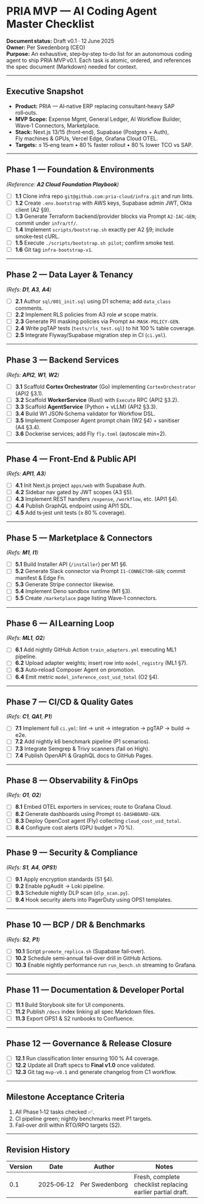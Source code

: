 # PRIA MVP — AI Coding Agent Master Checklist

**Document status:** Draft v0.1 · 12 June 2025  
**Owner:** Per Swedenborg (CEO)  
**Purpose:** An exhaustive, step‑by‑step to‑do list for an autonomous coding agent to ship PRIA MVP v0.1. Each task is atomic, ordered, and references the spec document (Markdown) needed for context.

---

## Executive Snapshot
* **Product:** PRIA — AI‑native ERP replacing consultant‑heavy SAP roll‑outs.  
* **MVP Scope:** Expense Mgmt, General Ledger, AI Workflow Builder, Wave‑1 Connectors, Marketplace.  
* **Stack:** Next.js 13/15 (front‑end), Supabase (Postgres + Auth), Fly machines & GPUs, Vercel Edge, Grafana Cloud OTEL.  
* **Targets:** ≤ 15‑eng team • 80 % faster rollout • 80 % lower TCO vs SAP.

---

## Phase 1 — Foundation & Environments  
*(Reference: **A2 Cloud Foundation Playbook**)*
- [ ] **1.1** Clone infra repo `git@github.com:pria-cloud/infra.git` and run lints.  
- [ ] **1.2** Create `.env.bootstrap` with AWS keys, Supabase admin JWT, Okta client (A2 §9).  
- [ ] **1.3** Generate Terraform backend/provider blocks via Prompt `A2-IAC-GEN`; commit under `infra/tf/`.  
- [ ] **1.4** Implement `scripts/bootstrap.sh` exactly per A2 §9; include smoke‑test cURL.  
- [ ] **1.5** Execute `./scripts/bootstrap.sh pilot`; confirm smoke test.  
- [ ] **1.6** Git tag `infra-bootstrap-v1`.

---

## Phase 2 — Data Layer & Tenancy  
*(Refs: **D1**, **A3**, **A4**)*
- [ ] **2.1** Author `sql/001_init.sql` using D1 schema; add `data_class` comments.  
- [ ] **2.2** Implement RLS policies from A3 role ⇄ scope matrix.  
- [ ] **2.3** Generate PII masking policies via Prompt `A4-MASK-POLICY-GEN`.  
- [ ] **2.4** Write pgTAP tests (`tests/rls_test.sql`) to hit 100 % table coverage.  
- [ ] **2.5** Integrate Flyway/Supabase migration step in CI (`ci.yml`).

---

## Phase 3 — Backend Services  
*(Refs: **API2**, **W1**, **W2**)*
- [ ] **3.1** Scaffold **Cortex Orchestrator** (Go) implementing `CortexOrchestrator` (API2 §3.1).  
- [ ] **3.2** Scaffold **WorkerService** (Rust) with `Execute` RPC (API2 §3.2).  
- [ ] **3.3** Scaffold **AgentService** (Python + vLLM) (API2 §3.3).  
- [ ] **3.4** Build W1 JSON‑Schema validator for Workflow DSL.  
- [ ] **3.5** Implement Composer Agent prompt chain (W2 §4) + sanitiser (A4 §3.4).  
- [ ] **3.6** Dockerise services; add Fly `fly.toml` (autoscale min=2).

---

## Phase 4 — Front‑End & Public API  
*(Refs: **API1**, **A3**)*
- [ ] **4.1** Init Next.js project `apps/web` with Supabase Auth.  
- [ ] **4.2** Sidebar nav gated by JWT scopes (A3 §5).  
- [ ] **4.3** Implement REST handlers `/expense`, `/workflow`, etc. (API1 §4).  
- [ ] **4.4** Publish GraphQL endpoint using API1 SDL.  
- [ ] **4.5** Add ts‑jest unit tests (≥ 80 % coverage).

---

## Phase 5 — Marketplace & Connectors  
*(Refs: **M1**, **I1**)*
- [ ] **5.1** Build Installer API (`/installer`) per M1 §6.  
- [ ] **5.2** Generate Slack connector via Prompt `I1-CONNECTOR-GEN`; commit manifest & Edge Fn.  
- [ ] **5.3** Generate Stripe connector likewise.  
- [ ] **5.4** Implement Deno sandbox runtime (M1 §3).  
- [ ] **5.5** Create `/marketplace` page listing Wave‑1 connectors.

---

## Phase 6 — AI Learning Loop  
*(Refs: **ML1**, **O2**)*
- [ ] **6.1** Add nightly GitHub Action `train_adapters.yml` executing ML1 pipeline.  
- [ ] **6.2** Upload adapter weights; insert row into `model_registry` (ML1 §7).  
- [ ] **6.3** Auto‑reload Composer Agent on promotion.  
- [ ] **6.4** Emit metric `model_inference_cost_usd_total` (O2 §4).

---

## Phase 7 — CI/CD & Quality Gates  
*(Refs: **C1**, **QA1**, **P1**)*
- [ ] **7.1** Implement full `ci.yml`: lint → unit → integration → pgTAP → build → e2e.  
- [ ] **7.2** Add nightly k6 benchmark pipeline (P1 scenarios).  
- [ ] **7.3** Integrate Semgrep & Trivy scanners (fail on High).  
- [ ] **7.4** Publish OpenAPI & GraphQL docs to GitHub Pages.

---

## Phase 8 — Observability & FinOps  
*(Refs: **O1**, **O2**)*
- [ ] **8.1** Embed OTEL exporters in services; route to Grafana Cloud.  
- [ ] **8.2** Generate dashboards using Prompt `O1-DASHBOARD-GEN`.  
- [ ] **8.3** Deploy OpenCost agent (Fly) collecting `cloud_cost_usd_total`.  
- [ ] **8.4** Configure cost alerts (GPU budget > 70 %).

---

## Phase 9 — Security & Compliance  
*(Refs: **S1**, **A4**, **OPS1**)*
- [ ] **9.1** Apply encryption standards (S1 §4).  
- [ ] **9.2** Enable pgAudit → Loki pipeline.  
- [ ] **9.3** Schedule nightly DLP scan (`dlp_scan.py`).  
- [ ] **9.4** Hook security alerts into PagerDuty using OPS1 templates.

---

## Phase 10 — BCP / DR & Benchmarks  
*(Refs: **S2**, **P1**)*
- [ ] **10.1** Script `promote_replica.sh` (Supabase fail‑over).  
- [ ] **10.2** Schedule semi‑annual fail‑over drill in GitHub Actions.  
- [ ] **10.3** Enable nightly performance run `run_bench.sh` streaming to Grafana.

---

## Phase 11 — Documentation & Developer Portal
- [ ] **11.1** Build Storybook site for UI components.  
- [ ] **11.2** Publish `/docs` index linking all spec Markdown files.  
- [ ] **11.3** Export OPS1 & S2 runbooks to Confluence.

---

## Phase 12 — Governance & Release Closure
- [ ] **12.1** Run classification linter ensuring 100 % A4 coverage.  
- [ ] **12.2** Update all Draft specs to **Final v1.0** once validated.  
- [ ] **12.3** Git tag `mvp-v0.1` and generate changelog from C1 workflow.

---

## Milestone Acceptance Criteria
1. All Phase 1‑12 tasks checked ✅.  
2. CI pipeline green; nightly benchmarks meet P1 targets.  
3. Fail‑over drill within RTO/RPO targets (S2).

---

## Revision History
| Version | Date | Author | Notes |
|---------|------|--------|-------|
| 0.1 | 2025‑06‑12 | Per Swedenborg | Fresh, complete checklist replacing earlier partial draft. |

